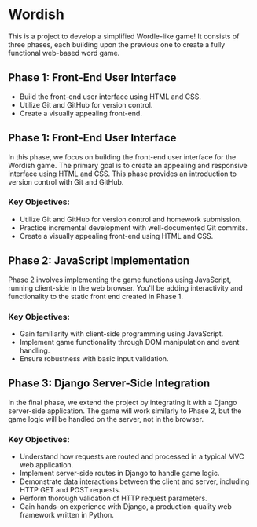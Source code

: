 # Wordish

This is a project to develop a simplified Wordle-like game! It consists of three phases, each building upon the previous one to create a fully functional web-based word game.

## Phase 1: Front-End User Interface
- Build the front-end user interface using HTML and CSS.
- Utilize Git and GitHub for version control.
- Create a visually appealing front-end.

## Phase 1: Front-End User Interface
In this phase, we focus on building the front-end user interface for the Wordish game. The primary goal is to create an appealing and responsive interface using HTML and CSS. This phase provides an introduction to version control with Git and GitHub.

### Key Objectives:
- Utilize Git and GitHub for version control and homework submission.
- Practice incremental development with well-documented Git commits.
- Create a visually appealing front-end using HTML and CSS.

## Phase 2: JavaScript Implementation
Phase 2 involves implementing the game functions using JavaScript, running client-side in the web browser. You'll be adding interactivity and functionality to the static front end created in Phase 1.

### Key Objectives:
- Gain familiarity with client-side programming using JavaScript.
- Implement game functionality through DOM manipulation and event handling.
- Ensure robustness with basic input validation.

## Phase 3: Django Server-Side Integration
In the final phase, we extend the project by integrating it with a Django server-side application. The game will work similarly to Phase 2, but the game logic will be handled on the server, not in the browser.

### Key Objectives:
- Understand how requests are routed and processed in a typical MVC web application.
- Implement server-side routes in Django to handle game logic.
- Demonstrate data interactions between the client and server, including HTTP GET and POST requests.
- Perform thorough validation of HTTP request parameters.
- Gain hands-on experience with Django, a production-quality web framework written in Python.
